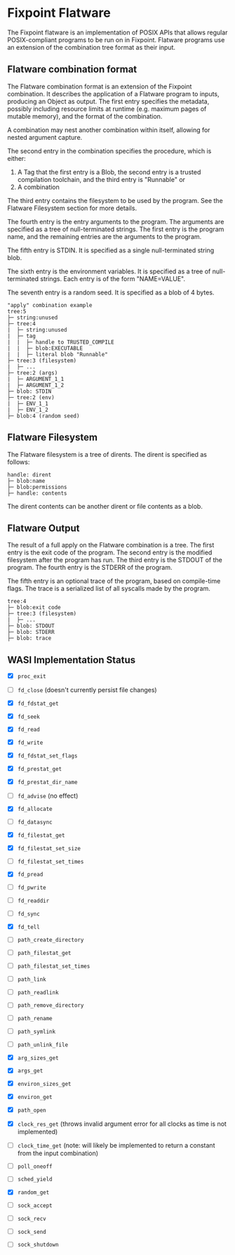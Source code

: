 # Fixpoint Flatware

The Fixpoint flatware is an implementation of POSIX APIs that allows regular 
POSIX-compliant programs to be run on in Fixpoint. Flatware programs use an 
extension of the combination tree format as their input.

## Flatware combination format

The Flatware combination format is an extension of the Fixpoint combination. It
describes the application of a Flatware program to inputs, producing an Object 
as output. The first entry specifies the metadata, possibly including resource 
limits at runtime (e.g. maximum pages of mutable memory), and the format of the
combination.

A combination may nest another combination within itself, allowing
for nested argument capture.

The second entry in the combination specifies the procedure, which is either:
  1. A Tag that the first entry is a Blob, the second entry is a trusted 
  compilation toolchain, and the third entry is "Runnable" or
  2. A combination

The third entry contains the filesystem to be used by the program. See the
Flatware Filesystem section for more details.

The fourth entry is the entry arguments to the program. The arguments are
specified as a tree of null-terminated strings. The first entry is the program
name, and the remaining entries are the arguments to the program.

The fifth entry is STDIN. It is specified as a single null-terminated string 
blob.

The sixth entry is the environment variables. It is specified as a tree of
null-terminated strings. Each entry is of the form "NAME=VALUE".

The seventh entry is a random seed. It is specified as a blob of 4 bytes.


```
"apply" combination example
tree:5
├─ string:unused
├─ tree:4
|  ├─ string:unused
|  ├─ tag
|  |  ├─ handle to TRUSTED_COMPILE
|  |  ├─ blob:EXECUTABLE
|  |  ├─ literal blob "Runnable"
├─ tree:3 (filesystem)
|  ├─ ...
├─ tree:2 (args)
|  ├─ ARGUMENT_1_1
|  ├─ ARGUMENT_1_2
├─ blob: STDIN
├─ tree:2 (env)
|  ├─ ENV_1_1
|  ├─ ENV_1_2
├─ blob:4 (random seed)
```

## Flatware Filesystem

The Flatware filesystem is a tree of dirents. The dirent is specified as
follows:

```
handle: dirent
├─ blob:name
├─ blob:permissions
├─ handle: contents
```

The dirent contents can be another dirent or file contents as a blob.

## Flatware Output

The result of a full apply on the Flatware combination is a tree. The first
entry is the exit code of the program. The second entry is the modified 
filesystem after the program has run. The third entry is the STDOUT of the 
program. The fourth entry is the STDERR of the program.

The fifth entry is an optional trace of the program, based on compile-time 
flags. The trace is a serialized list of all syscalls made by the program.

```
tree:4
├─ blob:exit code
├─ tree:3 (filesystem)
|  ├─ ...
├─ blob: STDOUT
├─ blob: STDERR
├─ blob: trace
```

## WASI Implementation Status

- [x] `proc_exit`
- [ ] `fd_close` (doesn't currently persist file changes)
- [x] `fd_fdstat_get`
- [x] `fd_seek`
- [x] `fd_read`
- [x] `fd_write`
- [x] `fd_fdstat_set_flags`
- [x] `fd_prestat_get`
- [x] `fd_prestat_dir_name`
- [ ] `fd_advise` (no effect)
- [x] `fd_allocate`
- [ ] `fd_datasync`
- [x] `fd_filestat_get`
- [x] `fd_filestat_set_size`
- [ ] `fd_filestat_set_times`
- [x] `fd_pread`
- [ ] `fd_pwrite`
- [ ] `fd_readdir`
- [ ] `fd_sync`
- [x] `fd_tell`
- [ ] `path_create_directory`
- [ ] `path_filestat_get`
- [ ] `path_filestat_set_times`
- [ ] `path_link`
- [ ] `path_readlink`
- [ ] `path_remove_directory`
- [ ] `path_rename`
- [ ] `path_symlink`
- [ ] `path_unlink_file`
- [x] `arg_sizes_get`
- [x] `args_get`
- [x] `environ_sizes_get`
- [x] `environ_get`
- [x] `path_open`
- [x] `clock_res_get` (throws invalid argument error for all clocks as time is not implemented)
- [ ] `clock_time_get` (note: will likely be implemented to return a constant from the input combination)
- [ ] `poll_oneoff`
- [ ] `sched_yield`
- [x] `random_get`
- [ ] `sock_accept`
- [ ] `sock_recv`
- [ ] `sock_send`
- [ ] `sock_shutdown`


